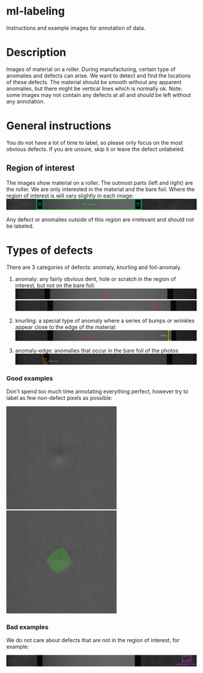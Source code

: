 # ml-labeling
Instructions and example images for annotation of data.

# Description

Images of material on a roller. During manufacturing, certain type of anomalies and defects can arise. We want to detect and find the locations of these defects. The material should be smooth without any apparent anomalies, but there might be vertical lines which is normally ok.
Note: some images may not contain any defects at all and should be left without any annotation.


# General instructions

You do not have a lot of time to label, so please only focus on the most obvious defects. If you are unsure, skip it or leave the defect unlabeled.


## Region of interest

The images show material on a roller. The outmost parts (left and right) are the roller. We are only interested in the material and the bare foil. Where the region of interest is will vary slightly in each image:
![Region of interest](./vision-anomaly-detection/examples/roi-unpressed.jpg)

Any defect or anomalies outside of this region are irrelevant and should not be labeled.

# Types of defects

There are 3 categories of defects: anomaly, knurling and foil-anomaly.

1. anomaly: any fairly obvious dent, hole or scratch in the region of interest, but not on the bare foil:
![anomaly](./vision-anomaly-detection/examples/anomaly/2020-07-02T08-42-00.650174555Z.jpg)
![anomaly](./vision-anomaly-detection/examples/anomaly/2020-07-05T07-13-44.506911644Z.jpg)


2. knurling: a special type of anomaly where a series of bumps or wrinkles appear close to the edge of the material:
![knurling](./vision-anomaly-detection/examples/knurling/2020-07-06T12-37-15.649572202Z.jpg)


3. anomaly-edge: anomalies that occur in the bare foil of the photos
![anomaly-edge](./vision-anomaly-detection/examples/anomaly-bare-foil/2020-07-02T07-37-28.67626241Z.jpg)


### Good examples

Don't spend too much time annotating everything perfect, however try to label as few non-defect pixels as possible:

![anomaly-unannotated](./vision-anomaly-detection/examples/anomaly-unannotated.png)
![anomaly-annotated](./vision-anomaly-detection/examples/anomaly-annotated.png)


### Bad examples

We do not care about defects that are not in the region of interest, for example:

![bad bbox](./vision-anomaly-detection/examples/bad-bbox/2020-07-01T10-57-45.046169911Z.jpg)

